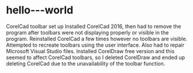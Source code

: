 # hello---world
 CorelCad toolbar set up
Installed CorelCad 2016, then had to remove the program after toolbars were not displaying properly or visible in the program.
Reinstalled CorelCad a few times however no toolbars are visible. Attempted to recreate toolbars using the user interface. 
Also had to repair Microsoft Visual Studio files.
Installed CorelDraw free version and this seemed to affect CorelCad toolbars, so I deleted CorelDraw and ended up deleting CorelCad due to the unavailability of the toolbar function.
